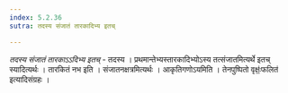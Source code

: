 ```yaml
---
index: 5.2.36
sutra: तदस्य संजातं तारकादिभ्य इतच्

---
```

_तदस्य संजातं तारकाऽ‌ऽदिभ्य इतच्_ - तदस्य । प्रथमान्तेभ्यस्तारकादिभ्योऽस्य तत्संजातमित्यर्थे इतच् स्यादित्यर्थः । तारकितं नभ इति । संजातनक्षत्रमित्यर्थः । आकृतिगणोऽयमिति । तेनपुष्पितो वृक्षः॒॑फलित॑ इत्यादिसंग्रहः । 